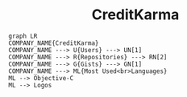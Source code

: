 <h1 align="center">CreditKarma</h1>

```mermaid
graph LR
COMPANY_NAME{CreditKarma}
COMPANY_NAME ---> U{Users} ---> UN[1]
COMPANY_NAME ---> R{Repositories} ---> RN[2]
COMPANY_NAME ---> G{Gists} ---> GN[1]
COMPANY_NAME ---> ML{Most Used<br>Languages}
ML --> Objective-C
ML --> Logos
```
